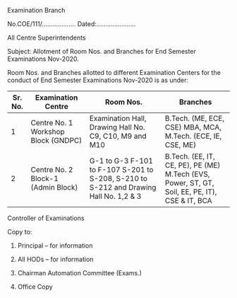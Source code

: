 Examination Branch

No.COE/111/...................					Dated:......................

All Centre Superintendents

Subject: Allotment of Room Nos. and Branches for End Semester Examinations Nov-2020.

Room Nos. and Branches allotted to different Examination Centers for the conduct of End Semester Examinations Nov-2020 is as under:

| Sr. No. | Examination Centre                   | Room Nos.                                                                             | Branches                                                                                         |
|---------|--------------------------------------|---------------------------------------------------------------------------------------|--------------------------------------------------------------------------------------------------|
| 1       | Centre No. 1 Workshop Block   (GNDPC)                        | Examination Hall, Drawing Hall No. C9, C10, M9 and M10                                                            | B.Tech. (ME, ECE, CSE) MBA, MCA, M.Tech. (ECE, IE, CSE, ME)                                      |
| 2       | Centre No. 2  Block-1  (Admin Block) | G-1 to G-3 F-101 to F-107 S-201 to S-208, S-210 to S-212 and Drawing Hall No. 1,2 & 3 | B.Tech. (EE, IT, CE, PE), PE (ME)  M.Tech (EVS, Power, ST, GT, Soil, EE, PE, IT), CSE &  IT, BCA |


Controller of Examinations

Copy to:
1.	Principal – for information

2.	All HODs – for information

3.	Chairman Automation Committee (Exams.)

4.	Office Copy

